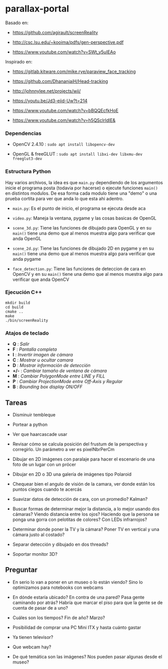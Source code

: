 # parallax-portal

Basado en:

- https://github.com/agirault/screenReality

- http://csc.lsu.edu/~kooima/pdfs/gen-perspective.pdf

- https://www.youtube.com/watch?v=SWt_y5uIEAo

Inspirado en:

- https://gitlab.kitware.com/mike.rye/paraview_face_tracking

- https://github.com/DhananjaiH/Head-tracking

- http://johnnylee.net/projects/wii/

- https://youtu.be/Jd3-eiid-Uw?t=214

- https://www.youtube.com/watch?v=bBQQEcfkHoE

- https://www.youtube.com/watch?v=h5QSclrIdlE&

### Dependencias

- OpenCV 2.4.10 : `sudo apt install libopencv-dev`

- OpenGL & freeGLUT : `sudo apt install libxi-dev libxmu-dev freeglut3-dev`

### Estructura Python

Hay varios archivos, la idea es que `main.py` dependiendo de los argumentos
inicie el programa posta (todavia por hacerse) o ejecute funciones `main()` en
distintos modulos. De esa forma cada modulo tiene una "demo" o una prueba
cortita para ver que anda lo que esta ahi adentro.

- `main.py`: Es el punto de inicio, el programa se ejecuta desde aca

- `video.py`: Maneja la ventana, pygame y las cosas basicas de OpenGL

- `scene_3d.py`: Tiene las funciones de dibujado para OpenGL y en su `main()`
  tiene una demo que al menos muestra algo para verificar que anda OpenGL

- `scene_2d.py`: Tiene las funciones de dibujado 2D en pygame y en su `main()`
  tiene una demo que al menos muestra algo para verificar que anda pygame

- `face_detection.py`: Tiene las funciones de deteccion de cara en OpenCV y en
  su `main()` tiene una demo que al menos muestra algo para verificar que anda
  OpenCV

### Ejecución C++

```
mkdir build
cd build
cmake ..
make
./bin/screenReality
```

### Atajos de teclado

* **Q** : *Salir*
* **F** : *Pantalla completa*
* **I** : *Invertir imagen de cámara*
* **C** : *Mostrar u ocultar camara*
* **D** : *Mostrar información de detección*
* **+/-** : *Cambiar tamaño de ventana de cámara*
* **M** : *Cambiar PolygonMode entre LINE y FILL*
* **P** : *Cambiar ProjectionMode entre Off-Axis y Regular*
* **B** : *Bounding box display ON/OFF*

## Tareas

- Disminuir tembleque

- Portear a python

- Ver que haarcascade usar

- Revisar cómo se calcula posición del frustum de la perspectiva y corregirlo.
  Un parámetro a ver es pixelNbrPerCm

- Dibujar en 2D imágenes con paralaje para hacer el escenario de una foto de un
  lugar con un prócer

- Dibujar en 2D o 3D una galería de imágenes tipo Polaroid

- Chequear bien el angulo de visión de la camara, ver donde están los puntos
  ciegos cuando te acercás

- Suavizar datos de detección de cara, con un promedio? Kalman?

- Buscar formas de determinar mejor la distancia, a lo mejor usando dos cámaras?
  Viendo distancia entre los ojos? Haciendo que la persona se ponga una gorra
  con pelotitas de colores? Con LEDs infrarrojos?

- Determinar donde poner la TV y la cámara? Poner TV en vertical y una cámara
  justo al costado?

- Separar detección y dibujado en dos threads?

- Soportar monitor 3D?

## Preguntar

- En serio lo van a poner en un museo o lo están viendo? Sino lo optimizamos
  para notebooks con webcams

- En dónde estaría ubicado? En contra de una pared? Pasa gente caminando por
  atrás? Habría que marcar el piso para que la gente se de cuenta de
  pasar de a uno?

- Cuáles son los tiempos? Fin de año? Marzo?

- Posibilidad de comprar una PC Mini ITX y hasta cuánto gastar

- Ya tienen televisor?

- Que webcam hay?

- De qué temática son las imágenes? Nos pueden pasar algunas desde el museo?
